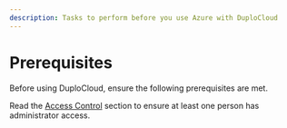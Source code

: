 ```yaml
---
description: Tasks to perform before you use Azure with DuploCloud
---
```


# Prerequisites

Before using DuploCloud, ensure the following prerequisites are met.&#x20;

Read the [Access Control](../../administrator-tools/access-control/) section to ensure at least one person has administrator access.
